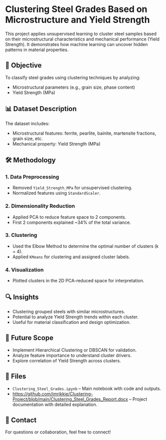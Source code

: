 # Clustering Steel Grades Based on Microstructure and Yield Strength

This project applies unsupervised learning to cluster steel samples based on their microstructural characteristics and mechanical performance (Yield Strength). It demonstrates how machine learning can uncover hidden patterns in material properties.

## 📌 Objective

To classify steel grades using clustering techniques by analyzing:
- Microstructural parameters (e.g., grain size, phase content)
- Yield Strength (MPa)

## 📊 Dataset Description

The dataset includes:
- Microstructural features: ferrite, pearlite, bainite, martensite fractions, grain size, etc.
- Mechanical property: Yield Strength (MPa)

## 🛠️ Methodology

### 1. Data Preprocessing
- Removed `Yield_Strength_MPa` for unsupervised clustering.
- Normalized features using `StandardScaler`.

### 2. Dimensionality Reduction
- Applied PCA to reduce feature space to 2 components.
- First 2 components explained ~34% of the total variance.

### 3. Clustering
- Used the Elbow Method to determine the optimal number of clusters (k = 4).
- Applied `KMeans` for clustering and assigned cluster labels.

### 4. Visualization
- Plotted clusters in the 2D PCA-reduced space for interpretation.

## 🔍 Insights

- Clustering grouped steels with similar microstructures.
- Potential to analyze Yield Strength trends within each cluster.
- Useful for material classification and design optimization.

## 🚀 Future Scope

- Implement Hierarchical Clustering or DBSCAN for validation.
- Analyze feature importance to understand cluster drivers.
- Explore correlation of Yield Strength across clusters.

## 📂 Files

- `Clustering_Steel_Grades.ipynb` – Main notebook with code and outputs.
- https://github.com/imrikkie/Clustering-Project/blob/main/Clustering_Steel_Grades_Report.docx – Project documentation with detailed explanation.

## 📧 Contact

For questions or collaboration, feel free to connect!

